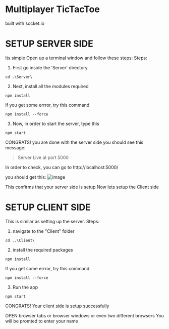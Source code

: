 # Multiplayer TicTacToe

built with socket.io


# SETUP SERVER SIDE

Its simple
Open up a terminal window and follow these steps:
Steps:
1. First go inside the 'Server' directory
```
cd .\Server\
```

2. Next, install all the modules required
```
npm install
```
If you get some errror, try this command
```
npm install --force
```
3. Now, in order to start the server, type this
```
npm start
```

CONGRATS! you are done with the server side
you should see this message:
>Server Live at port 5000

In order to check,
you can go to http://localhost:5000/

you should get this:
![image](https://github.com/sagnik-p/multiplayer_tictactoe/assets/130753205/fee15130-3e58-4edf-81ac-249afb6d8ff2)


This confirms that your server side is setup
Now lets setup the Client side

# SETUP CLIENT SIDE

This is similar as setting up the server.
Steps:
1. navigate to the "Client" folder
```
cd ..\Client\
```
2. install the required packages
```
npm install
```
If you get some errror, try this command
```
npm install --force
```
3. Run the app
```
npm start
```
CONGRATS! Your client side is setup successfully

OPEN browser tabs or browser windows or even two different browsers
You will be promted to enter your name